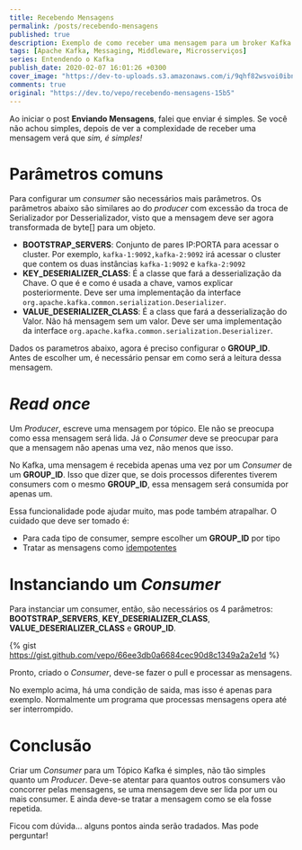 ```yaml
---
title: Recebendo Mensagens
permalink: /posts/recebendo-mensagens
published: true
description: Exemplo de como receber uma mensagem para um broker Kafka
tags: [Apache Kafka, Messaging, Middleware, Microsserviços]
series: Entendendo o Kafka
publish_date: 2020-02-07 16:01:26 +0300
cover_image: "https://dev-to-uploads.s3.amazonaws.com/i/9qhf82wsvoi0ibnsi1gb.jpg"
comments: true
original: "https://dev.to/vepo/recebendo-mensagens-15b5"
---
```


Ao iniciar o post **Enviando Mensagens**, falei que enviar é simples. Se você não achou simples, depois de ver a complexidade de receber uma mensagem verá que *sim, é simples!*

# Parâmetros comuns

Para configurar um _consumer_ são necessários mais parâmetros. Os parâmetros abaixo são similares ao do _producer_ com excessão da troca de Serializador por Desserializador, visto que a mensagem deve ser agora transformada de byte[] para um objeto.

* **BOOTSTRAP_SERVERS**: Conjunto de pares IP:PORTA para acessar o cluster. Por exemplo, `kafka-1:9092,kafka-2:9092` irá acessar o cluster que contem os duas instâncias `kafka-1:9092` e `kafka-2:9092`
* **KEY_DESERIALIZER_CLASS**: É a classe que fará a desserialização da Chave. O que é e como é usada a chave, vamos explicar posteriormente. Deve ser uma implementação da interface `org.apache.kafka.common.serialization.Deserializer`.
* **VALUE_DESERIALIZER_CLASS**: É a class que fará a desserialização do Valor. Não há mensagem sem um valor. Deve ser uma implementação da interface `org.apache.kafka.common.serialization.Deserializer`.

Dados os parametros abaixo, agora é preciso configurar o **GROUP_ID**. Antes de escolher um, é necessário pensar em como será a leitura dessa mensagem.

# _Read once_

Um _Producer_, escreve uma mensagem por tópico. Ele não se preocupa como essa mensagem será lida. Já o _Consumer_ deve se preocupar para que a mensagem não apenas uma vez, não menos que isso.

No Kafka, uma mensagem é recebida apenas uma vez por um _Consumer_ de um **GROUP_ID**. Isso que dizer que, se dois processos diferentes tiverem consumers com o mesmo **GROUP_ID**, essa mensagem será consumida por apenas um. 

Essa funcionalidade pode ajudar muito, mas pode também atrapalhar. O cuidado que deve ser tomado é:
* Para cada tipo de consumer, sempre escolher um **GROUP_ID** por tipo
* Tratar as mensagens como [idempotentes](https://pt.wikipedia.org/wiki/Idempot%C3%AAncia)

# Instanciando um _Consumer_

Para instanciar um consumer, então, são necessários os 4 parâmetros: **BOOTSTRAP_SERVERS**, **KEY_DESERIALIZER_CLASS**, **VALUE_DESERIALIZER_CLASS** e **GROUP_ID**.

{% gist https://gist.github.com/vepo/66ee3db0a6684cec90d8c1349a2a2e1d %} 

Pronto, criado o _Consumer_, deve-se fazer o pull e processar as mensagens. 

No exemplo acima, há uma condição de saida, mas isso é apenas para exemplo. Normalmente um programa que processas mensagens opera até ser interrompido.

# Conclusão

Criar um _Consumer_ para um Tópico Kafka é simples, não tão simples quanto um _Producer_. Deve-se atentar para quantos outros consumers vão concorrer pelas mensagens, se uma mensagem deve ser lida por um ou mais consumer. E ainda deve-se tratar a mensagem como se ela fosse repetida. 

Ficou com dúvida... alguns pontos ainda serão tradados. Mas pode perguntar!
